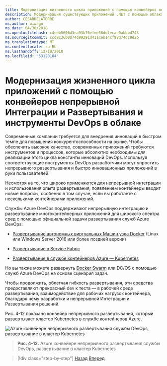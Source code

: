 ```yaml
---
title: Модернизация жизненного цикла приложений с помощью конвейеров непрерывной Интеграции и Развертывания и инструменты DevOps в облаке
description: Модернизация существующих приложений .NET с помощью облака Azure и Windows контейнерах | Модернизация жизненного цикла приложений с помощью конвейеров непрерывной Интеграции и Развертывания и инструменты DevOps в облаке
author: CESARDELATORRE
ms.author: wiwagn
ms.date: 04/30/2018
ms.openlocfilehash: c4eeb5606d3ea93b76efee58ddfecae0abbbd743
ms.sourcegitcommit: ccd8c36b0d74d99291d41aceb14cf98d74dc9d2b
ms.translationtype: MT
ms.contentlocale: ru-RU
ms.lasthandoff: 12/10/2018
ms.locfileid: "53128184"
---
```

# <a name="modernize-your-apps-lifecycle-with-cicd-pipelines-and-devops-tools-in-the-cloud"></a>Модернизация жизненного цикла приложений с помощью конвейеров непрерывной Интеграции и Развертывания и инструменты DevOps в облаке

Современные компании требуется для внедрения инноваций в быстром темпе для повышения конкурентоспособности на рынке. Чтобы обеспечить высокое качество, современных приложений требуются инструментов и процессов, которые абсолютно необходимы для реализации этого цикла константы инноваций DevOps. Используя соответствующие инструменты DevOps разработчики могут упростить непрерывного развертывания и быстро инновационных приложений в руки пользователей.

Несмотря на то, что широко применяются для непрерывной интеграции и использования опыта развертывания, появлением контейнеры вводит новые вопросы, особенно в том случае, если вы работаете с несколькими контейнерами приложений.

Службы Azure DevOps поддерживают непрерывную интеграцию и развертывание многоконтейнерных приложений для широкого спектра сред с помощью официальной задачи развертывания служб Azure DevOps:

-   [Развертывание автономных виртуальных Машин узла Docker](https://docs.microsoft.com/azure/devops/build-release/apps/cd/deploy-docker-windowsvm) (Linux или Windows Server 2016 или более поздней версии)

-   [Развертывание в Service Fabric](https://docs.microsoft.com/azure/service-fabric/service-fabric-tutorial-deploy-app-with-cicd-vsts)

-   [Развертывание в службе контейнеров Azure — Kubernetes](https://docs.microsoft.com/azure/devops/build-release/apps/cd/azure/deploy-container-kubernetes)

Но вы также можете развернуть [Docker Swarm](https://blogs.msdn.microsoft.com/jcorioland/2016/11/29/full-ci-cd-pipeline-to-deploy-multi-containers-application-on-azure-container-service-docker-swarm-using-visual-studio-team-services/) или DC/OS с помощью служб Azure DevOps на основе сценария задач.

Чтобы продолжить, облегчая гибкость развертывания, эти средства предоставляют прекрасный dev к теста — в рабочей среде развертывания, взаимодействие для рабочих нагрузок контейнера, благодаря чему разработки и непрерывной Интеграции и Развертывания решений.

Рис. 4-12 показано конвейер непрерывного развертывания, который развертывает кластер Kubernetes в службе контейнеров Azure.

![Azure конвейере непрерывного развертывания службы DevOps, развертывание в кластер Kubernetes](./media/image12.png)

> **Рис. 4-12.** Azure конвейере непрерывного развертывания службы DevOps, развертывание в кластер Kubernetes

>[!div class="step-by-step"]
>[Назад](modernize-your-apps-with-monitoring-and-telemetry.md)
>[Вперед](migrate-to-hybrid-cloud-scenarios.md)
